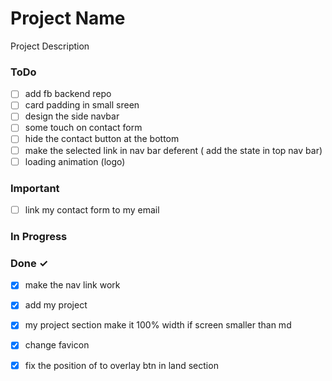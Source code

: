 # Project Name

Project Description

### ToDo

- [ ] add fb backend repo  
- [ ] card padding in small sreen  
- [ ] design the side navbar  
- [ ] some touch on contact form  
- [ ] hide the contact button at the bottom  
- [ ] make the selected link in nav bar deferent ( add the state in top nav bar)  
- [ ] loading animation (logo)  

### Important

- [ ] link my contact form to my email  

### In Progress


### Done ✓

- [x] make the nav link work  
- [x] add my project  
- [x] my project section make it 100% width if screen smaller than md  
- [x] change favicon  
- [x] fix the position of to overlay btn in land section  

